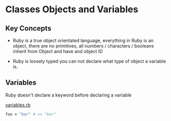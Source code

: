 # Classes Objects and Variables

## Key Concepts

- Ruby is a true object orientated language, everything in Ruby is an object, there are no primitives, all numbers / characters / booleans inherit from Object and have and object ID

- Ruby is loosely typed you can not declare what type of object a variable is.

## Variables

Ruby doesn't declare a keyword before declaring a variable

[variables.rb](../examples/variables.rb)

```ruby
foo = "bar" # => "bar"
```